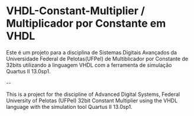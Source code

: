 # VHDL-Constant-Multiplier / Multiplicador por Constante em VHDL

Este é um projeto para a disciplina de Sistemas Digitais Avançados da Universidade Federal de Pelotas(UFPel) de Multiblicador por Constante de 32bits utilizando a linguagem VHDL com a ferramenta de simulação Quartus II 13.0sp1.

--

This is a project for the discipline of Advanced Digital Systems, Federal University of Pelotas (UFPel) 32bit Constant Multiplier using the VHDL language with the simulation tool Quartus II 13.0sp1.